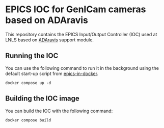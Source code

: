 # EPICS IOC for GenICam cameras based on ADAravis

This repository contains the EPICS Input/Output Controller (IOC) used at LNLS
based on [ADAravis](https://github.com/areaDetector/ADAravis) support module.

## Running the IOC

You can use the following command to run it in the background using the default
start-up script from
[epics-in-docker](https://github.com/cnpem/epics-in-docker).

```
docker compose up -d
```

## Building the IOC image

You can build the IOC with the following command:

```bash
docker compose build
```
